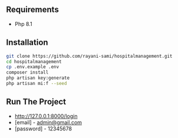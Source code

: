 
## Requirements
- Php 8.1

## Installation
```sh
git clone https://github.com/rayani-sami/hospitalmanagement.git
cd hospitalmanagement
cp .env.example .env
composer install
php artisan key:generate
php artisan mi:f --seed
```
## Run The Project
- http://127.0.0.1:8000/login
 - [email] - admin@gmail.com
- [password] - 12345678
